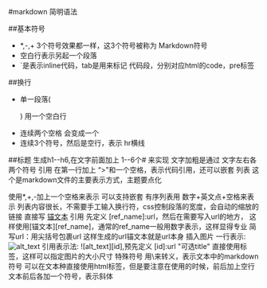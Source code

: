 #markdown 简明语法

##基本符号
+ *,-,+ 3个符号效果都一样，这3个符号被称为 Markdown符号
+ 空白行表示另起一个段落
+ `是表示inline代码，tab是用来标记 代码段，分别对应html的code，pre标签

##换行
+ 单一段落( <p>) 用一个空白行
+ 连续两个空格 会变成一个 <br>
+ 连续3个符号，然后是空行，表示 hr横线

##标题
生成h1--h6,在文字前面加上 1--6个# 来实现
文字加粗是通过 文字左右各两个符号
引用
在第一行加上 “>”和一个空格，表示代码引用，还可以嵌套
列表
这个是markdown文件的主要表示方式，主题要点化

使用*,+,-加上一个空格来表示
可以支持嵌套
有序列表用 数字+英文点+空格来表示
列表内容很长，不需要手工输入换行符，css控制段落的宽度，会自动的缩放的
链接
直接写 [锚文本](url "可选的title")
引用 先定义 [ref_name]:url，然后在需要写入url的地方， 这样使用[锚文本][ref_name]，通常的ref_name一般用数字表示，这样显得专业
简写url：用尖括号包裹url 
这样生成的url锚文本就是url本身
插入图片
一行表示: ![alt_text](url "可选的title")
引用表示法: ![alt_text][id],预先定义 [id]:url "可选title"
直接使用<img>标签，这样可以指定图片的大小尺寸
特殊符号
用\来转义，表示文本中的markdown符号
可以在文本种直接使用html标签，但是要注意在使用的时候，前后加上空行
文本前后各加一个符号，表示斜体
